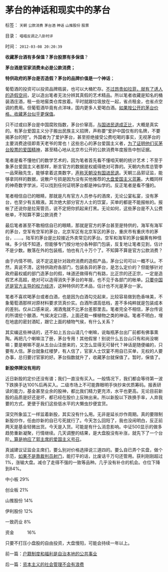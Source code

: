 # 茅台的神话和现实中的茅台

标签： `天朝` `公款消费` `茅台酒` `神话` `山推股份` `股票` 

目录： `唱唱反调之八卦时评`

时间： `2012-03-08 20:20:39`

**收藏茅台酒有多保值？茅台股票有多保值**？

**茅台酒是官家消费未必是公款消费；**

**特供政府的茅台是否造假？茅台的品牌价值是一个神话**；

葡萄酒的投资可以投资品牌瓶装，也可以大桶贮存。[不过昂贵如拉菲，就有了诱人的造假空间](../../../2012/2/13/食品安全不必歇斯底里，造假也需要成本.md)，足以造出笔者无法分辨其真假的艺术精品。所以笔者收藏是知名的桶装酒庄酒，租一些地窖类仓库放着。平时就跟垃圾放在一起，省点租金，也省点空调的费用。但葡萄酒毕竟有点洋味，国内更多人爱喝白酒。[如果按公开的茅台价格，收藏茅台似乎更保值](../../../2011/1/2/米塞斯原理和张五常的古董.md)。

只不过或曰茅台是中国腐败指数，茅台价窜高，[与国进民退成正比](../../../2012/3/7/监管的含义就是公有制；监管本身就意味着国进民退.md)，大概是真实的。有茅台爱国主义分子搬出民族主义招牌，声称要“爱护中国仅有的名牌，不要揭茅台的短”。外国者为了爱护茅台，甚至拒绝接受公费吃喝的事实，无视茅台的主要消费途径即青天老爷的胃也！这些忠心的茅台爱国主义者，[为了证明他们买茅台股票的爱国精神](../../../2007/12/11/相信自已！散户不必对“机构”过分尊重.md)，甚至精心地从北京市公开的公款消费年度报告中刨证据。

笔者是看不懂他们的数学艺术的，因为笔者首先看不懂咱天朝的统计艺术；不至于象茅台爱国主义者那样，断言官方的数据是权威得绝对可靠的。天朝内务库总管李一品荣融先生，能够拿着这类数字，[声称天朝没有国进民退](../../../2010/2/22/为什么三亚春节晒白肉成为时尚.md)。天朝三品郭证监，能够拿同样的数据，说散户亏损是因为没有买他推荐的[大盘爱国主义蓝筹](../../../2012/2/7/国企可以上市，政府也就可以上市，必定更“蓝筹”.md)。大概同样的神奇数字学派，可以找到任何证明茅台都是神仙学的。反正笔者是看不懂的。

笔者相信自已的眼睛，那就是凡有官方人员参与的酒席，无论公宴私宴，没有茅台，也至少有五粮液。其次绝大部分官方人士的饮宴，买单的都是不能报帐的。报帐了还说你是拉笼管员，说不定把你抓起来打黑。无论如何，这些茅台是不入公费帐单，不知算不算公款消费？

最后笔者甚至不敢相信自已的眼睛，那就是官方的茅台甚至是特供的，海军有海军的茅台，空军有空军的茅台，北京军区有北京军区的茅台，重庆市有重庆市的茅台，……。陆军的茅台是比较接近外卖常见的茅台。空军和海军的茅台偏黄有种怪味。多少钱不知道，但能够专门按分地分各种部门包装，反复地让笔者见到，估计不是少数。散落在外的包装瓶，怕也有几十万个了。不知算不算是官方公款消费？

由于内情不明，说不定这是针对政府消费的造假产品，茅台公司可以一概不认。不然，真说不清，这特供政府各部门，包装各异的茅台，是怎么定价的？但能够针对政府最权威的部门造茅台的假，味道还做得有门有路，比正宗的还正宗，一定是造假艺术高超，绝对可以造得消失于茅台的年报，也不见于各部门的帐单。[只要中国还是官方主导的权力经济](../../../2012/3/7/改革为什么小范围会顺利，大范围难以推进？.md)，这种特供的艺术品，估计也不光是茅台一家。

笔者不喜欢喝茅台或者白酒，也是因为白酒勾兑起来，比较容易做到色香味美，不象葡萄酒那样对原材料要求货真价实。白酒所谓高低档，差不多纯粹就是包装成本的差别。仅从口感来说，湘酒鬼就不比茅台差那里去。笔者完全不相信，茅台传说的所谓挖个酿酒，气侯决定口感，上面还栽一棵植物之类的神话。笔者不明白，埋在地底的密封酒缸，跟它上面的植物气侯，有什么关系？

其实编这些神话的，还不如上五台山请几个喇嘛，说每瓶茅台出厂前都有佛事熏陶。再把几个喇嘛注了册，茅台专用！其他假冒！别说什么五台山只有和尚没喇嘛；要是喇嘛不是从五台山注册来的，又怎么显得无可替代？神话是随便编的，只要有人信。茅台就象红楼梦，有人信了，官家人士饮宴不用自已买单，无权的人要办事，总归要讨官家的好。茅台指数就升了，收藏茅台就保值了。暂时，保值了。

**新股停牌没有用的**

近日新股的定价还没有谱；我们一直没有买入。一般情况下，我们都会等待第一波下跌换手达100%后再买入。二级市场上不可能靠眼明手快抄来优质筹码。报表研读的能力，基金甚至业余的股神，都比我们精力更充沛，水平也更高。无论目前新股的品质是好还是坏，都已经在股价上反映出来。所以新股以下跌换手率，人弃我要的方式，更便于我们这些低水平的大懒虫抄便宜货。

深交所象监工一样监着新股，其实没有什么用。无非是延长炒作周期。真的要限制新股炒作，任由炒新的自已亏死就行了。今天怎么回阳了，我也没闹明白，反正前两天是基金轻微出货。今天是入货。可能是有什么消息影响。中证500显示的做多趋势重新凝聚，行情继续。几天调整的结果，是大盘股没有补涨，就先下了一个台阶[，算是响应了郭主席的爱国主义号召](../../../2012/2/29/不买蓝筹不爱国，房价不高不爱国.md)。

真诚建议证监会主席们，要么别对价格选择说三道四的。要么自已弄个实盘，做个示范，[如果不是靠裁判员射门](../../../2012/3/2/裁判员射门得分.md)，能打平的话，比废话千万句还管用。获利刚刚超过1%，涨输大盘。减仓了走得不强的一致等品种。几乎没有补仓的机会。仓位下降到84%。

中小板 29%

创业板 21%

山推股份 14%

伊利股份 12%

一致药业 8%

资金　　　16%

只要不打压小盘股的自由投资，大盘慢阳，可能会持续一年以上。



前一篇：[户籍制度和福利是自治本地的公共事业](../../../2012/3/8/户籍制度和福利是自治本地的公共事业.md)

后一篇：[资本主义的社会管理不会有浪费](../../../2012/3/9/资本主义的社会管理不会有浪费.md)